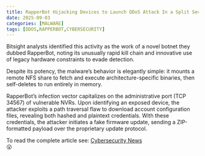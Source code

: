 ```yaml
---
title: RapperBot Hijacking Devices to Launch DDoS Attack In a Split Second
date: 2025-09-03
categories: [MALWARE]
tags: [DDOS,RAPPERBOT,CYBERSECURITY]
---
```


Bitsight analysts identified this activity as the work of a novel botnet they dubbed RapperBot, noting its unusually rapid kill chain and innovative use of legacy hardware constraints to evade detection.

Despite its potency, the malware’s behavior is elegantly simple: it mounts a remote NFS share to fetch and execute architecture-specific binaries, then self-deletes to run entirely in memory.

RapperBot’s infection vector capitalizes on the administrative port (TCP 34567) of vulnerable NVRs. Upon identifying an exposed device, the attacker exploits a path traversal flaw to download account configuration files, revealing both hashed and plaintext credentials. With these credentials, the attacker initiates a fake firmware update, sending a ZIP-formatted payload over the proprietary update protocol.

To read the complete article see:
[Cybersecurity News](https://cybersecuritynews.com/rapperbot-hijacking-devices/)  
😮